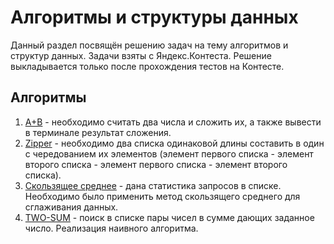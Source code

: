 # Алгоритмы и структуры данных

Данный раздел посвящён решению задач на тему алгоритмов и структур данных. Задачи взяты с Яндекс.Контеста. Решение выкладывается только после прохождения тестов на Контесте.

## Алгоритмы

1. [A+B](https://github.com/shakertov/structures/blob/main/algorithms/01-A%2BB.py) - необходимо считать два числа и сложить их, а также вывести в терминале результат сложения.
2. [Zipper](https://github.com/shakertov/structures/blob/main/algorithms/02-zipper.py) - необходимо два списка одинаковой длины составить в один с чередованием их элементов (элемент первого списка - элемент второго списка - элемент первого списка - элемент второго списка).
3. [Скользящее среднее](https://github.com/shakertov/structures/blob/main/algorithms/03-moving-average.py) - дана статистика запросов в списке. Необходимо было применить метод скользящего среднего для сглаживания данных.
4. [TWO-SUM](https://github.com/shakertov/structures/blob/main/algorithms/04-two-sum.py) - поиск в списке пары чисел в сумме дающих заданное число. Реализация наивного алгоритма.